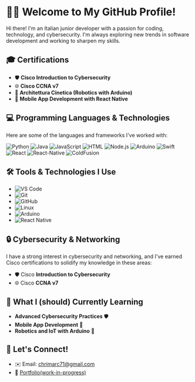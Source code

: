 # 👨‍💻 Welcome to My GitHub Profile!

Hi there! I'm an Italian junior developer with a passion for coding, technology, and cybersecurity. I'm always exploring new trends in software development and working to sharpen my skills.

## 🎓 Certifications
- 🛡️ **Cisco Introduction to Cybersecurity**  
- 🌐 **Cisco CCNA v7**  
- 🤖 **Architettura Cinetica (Robotics with Arduino)**  
- 📱 **Mobile App Development with React Native**

## 💻 Programming Languages & Technologies
Here are some of the languages and frameworks I've worked with:

 ![Python](https://img.shields.io/badge/Python-3776AB?style=for-the-badge&logo=python&logoColor=white)
 ![Java](https://img.shields.io/badge/Java-007396?style=for-the-badge&logo=java&logoColor=white)
 ![JavaScript](https://img.shields.io/badge/JavaScript-F7DF1E?style=for-the-badge&logo=javascript&logoColor=black)
 ![HTML](https://img.shields.io/badge/HTML5-E34F26?style=for-the-badge&logo=html5&logoColor=white) 
 ![Node.js](https://img.shields.io/badge/Node.js-339933?style=for-the-badge&logo=nodedotjs&logoColor=white)
 ![Arduino](https://img.shields.io/badge/Arduino-00979D?style=for-the-badge&logo=arduino&logoColor=white)
 ![Swift](https://img.shields.io/badge/Swift-FA7343?style=for-the-badge&logo=swift&logoColor=white)
 ![React](https://img.shields.io/badge/React-61DAFB?style=for-the-badge&logo=react&logoColor=black)
 ![React-Native](https://img.shields.io/badge/React%20Native-20232A?style=for-the-badge&logo=react&logoColor=61DAFB) 
 ![ColdFusion](https://img.shields.io/badge/ColdFusion-073290?style=for-the-badge) 

## 🛠️ Tools & Technologies I Use

- ![VS Code](https://img.shields.io/badge/VS%20Code-0078D4?style=for-the-badge&logo=visual%20studio%20code&logoColor=white)
- ![Git](https://img.shields.io/badge/Git-F05032?style=for-the-badge&logo=git&logoColor=white)
- ![GitHub](https://img.shields.io/badge/GitHub-181717?style=for-the-badge&logo=github&logoColor=white)
- ![Linux](https://img.shields.io/badge/Linux-FCC624?style=for-the-badge&logo=linux&logoColor=black)
- ![Arduino](https://img.shields.io/badge/Arduino-00979D?style=for-the-badge&logo=arduino&logoColor=white)
- ![React Native](https://img.shields.io/badge/React%20Native-20232A?style=for-the-badge&logo=react&logoColor=61DAFB)

## 🔒 Cybersecurity & Networking

I have a strong interest in cybersecurity and networking, and I've earned Cisco certifications to solidify my knowledge in these areas:
- 🛡️ Cisco **Introduction to Cybersecurity** 
- 🌐 Cisco **CCNA v7**

## 🚀 What I (should) Currently Learning
- **Advanced Cybersecurity Practices** 🛡️  
- **Mobile App Development** 📱  
- **Robotics and IoT with Arduino** 🤖  

## 🌱 Let's Connect!
- ✉️ Email: [chrimarc71@gmail.com](mailto:chrimarc71@gmail.com)  
- 💼 [Portfolio(work-in-progress)](https://google.com)

